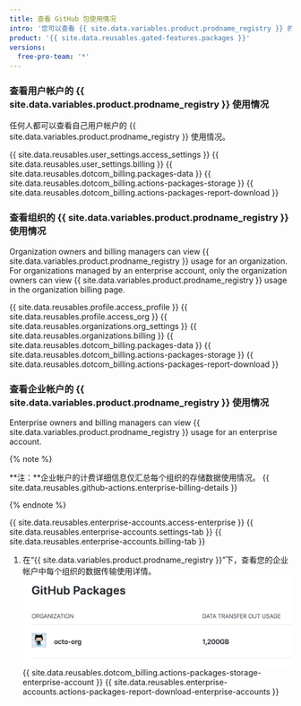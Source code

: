 ```yaml
---
title: 查看 GitHub 包使用情况
intro: '您可以查看 {{ site.data.variables.product.prodname_registry }} 的存储空间和数据传输使用详情。'
product: '{{ site.data.reusables.gated-features.packages }}'
versions:
  free-pro-team: '*'
---
```


### 查看用户帐户的 {{ site.data.variables.product.prodname_registry }} 使用情况

任何人都可以查看自己用户帐户的 {{ site.data.variables.product.prodname_registry }} 使用情况。

{{ site.data.reusables.user_settings.access_settings }}
{{ site.data.reusables.user_settings.billing }}
{{ site.data.reusables.dotcom_billing.packages-data }}
{{ site.data.reusables.dotcom_billing.actions-packages-storage }}
{{ site.data.reusables.dotcom_billing.actions-packages-report-download }}

### 查看组织的 {{ site.data.variables.product.prodname_registry }} 使用情况

Organization owners and billing managers can view {{ site.data.variables.product.prodname_registry }} usage for an organization. For organizations managed by an enterprise account, only the organization owners can view {{ site.data.variables.product.prodname_registry }} usage in the organization billing page.

{{ site.data.reusables.profile.access_profile }}
{{ site.data.reusables.profile.access_org }}
{{ site.data.reusables.organizations.org_settings }}
{{ site.data.reusables.organizations.billing }}
{{ site.data.reusables.dotcom_billing.packages-data }}
{{ site.data.reusables.dotcom_billing.actions-packages-storage }}
{{ site.data.reusables.dotcom_billing.actions-packages-report-download }}

### 查看企业帐户的 {{ site.data.variables.product.prodname_registry }} 使用情况

Enterprise owners and billing managers can view {{ site.data.variables.product.prodname_registry }} usage for an enterprise account.

{% note %}

**注：**企业帐户的计费详细信息仅汇总每个组织的存储数据使用情况。 {{ site.data.reusables.github-actions.enterprise-billing-details }}

{% endnote %}

{{ site.data.reusables.enterprise-accounts.access-enterprise }}
{{ site.data.reusables.enterprise-accounts.settings-tab }}
{{ site.data.reusables.enterprise-accounts.billing-tab }}
1. 在“{{ site.data.variables.product.prodname_registry }}”下，查看您的企业帐户中每个组织的数据传输使用详情。 ![数据传输使用详情](/assets/images/help/billing/packages-data-enterprise.png)
{{ site.data.reusables.dotcom_billing.actions-packages-storage-enterprise-account }}
{{ site.data.reusables.enterprise-accounts.actions-packages-report-download-enterprise-accounts }}
